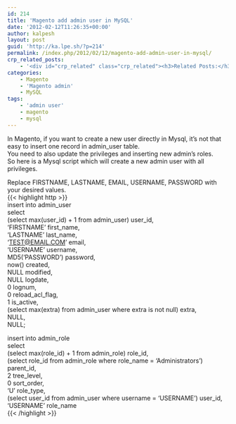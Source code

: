 ```yaml
---
id: 214
title: 'Magento add admin user in MySQL'
date: '2012-02-12T11:26:35+00:00'
author: kalpesh
layout: post
guid: 'http://ka.lpe.sh/?p=214'
permalink: /index.php/2012/02/12/magento-add-admin-user-in-mysql/
crp_related_posts:
    - '<div id="crp_related" class="crp_related"><h3>Related Posts:</h3><ul><li><a href="http://ka.lpe.sh/2013/01/08/mysql-root-password-reset/"     class="crp_title">Mysql root password reset or create</a></li><li><a href="http://ka.lpe.sh/2012/07/21/migrate-magento-to-new-server-domain-database-host/"     class="crp_title">Migrate magento to new server / domain / database / host</a></li><li><a href="http://ka.lpe.sh/2012/01/08/magento-mysql-records-null-values-not-getting-fetched/"     class="crp_title">Magento: Mysql records with NULL values are not fetched in query</a></li><li><a href="http://ka.lpe.sh/2012/07/26/magento-check-if-customer-already-exist-or-not/"     class="crp_title">Magento: Check if customer already exist or not</a></li><li><a href="http://ka.lpe.sh/2011/06/19/magento-get-customer-details-customer-id-name-email/"     class="crp_title">Magento: Get customer details : customer id, name, email</a></li></ul></div>'
categories:
    - Magento
    - 'Magento admin'
    - MySQL
tags:
    - 'admin user'
    - magento
    - mysql
---
```


In Magento, if you want to create a new user directly in Mysql, it’s not that easy to insert one record in admin_user table.  
You need to also update the privileges and inserting new admin’s roles.  
So here is a Mysql script which will create a new admin user with all privileges.

Replace FIRSTNAME, LASTNAME, EMAIL, USERNAME, PASSWORD with your desired values.  
{{< highlight http >}}   
insert into admin_user  
select  
(select max(user_id) + 1 from admin_user) user_id,  
‘FIRSTNAME’ first_name,  
‘LASTNAME’ last_name,  
‘TEST@EMAIL.COM’ email,  
‘USERNAME’ username,  
MD5(‘PASSWORD’) password,  
now() created,  
NULL modified,  
NULL logdate,  
0 lognum,  
0 reload_acl_flag,  
1 is_active,  
(select max(extra) from admin_user where extra is not null) extra,  
NULL,  
NULL;

insert into admin_role  
select  
(select max(role_id) + 1 from admin_role) role_id,  
(select role_id from admin_role where role_name = ‘Administrators’) parent_id,  
2 tree_level,  
0 sort_order,  
‘U’ role_type,  
(select user_id from admin_user where username = ‘USERNAME’) user_id,  
‘USERNAME’ role_name  
{{< /highlight >}}